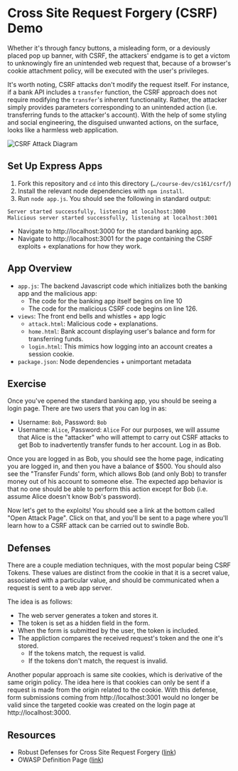 # Cross Site Request Forgery (CSRF) Demo

Whether it's through fancy buttons, a misleading form, or a deviously placed pop up banner, with CSRF, the attackers' endgame is to get a victom to unknowingly fire an unintended web request that, because of a browser's cookie attachment policy, will be executed with the user's privileges.

It's worth noting, CSRF attacks don't modify the request itself. For instance, if a bank API includes a `transfer` function, the CSRF approach does not require modifying the `transfer`'s inherent functionality. Rather, the attacker simply provides parameters corresponding to an unintended action (i.e. transferring funds to the attacker's account). With the help of some styling and social engineering, the disguised unwanted actions, on the surface, looks like a harmless web application.

![CSRF Attack Diagram](https://www.acunetix.com/wp-content/uploads/2013/04/csrf.png)

## Set Up Express Apps
1. Fork this repository and `cd` into this directory (`…/course-dev/cs161/csrf/`)
2. Install the relevant node dependencies with `npm install`.
3. Run `node app.js`. You should see the following in standard output:
```
Server started successfully, listening at localhost:3000
Malicious server started successfully, listening at localhost:3001
```
* Navigate to http://localhost:3000 for the standard banking app.
* Navigate to http://localhost:3001 for the page containing the CSRF exploits + explanations for how they work.

## App Overview
* `app.js`: The backend Javascript code which initializes both the banking app and the malicious app:
  * The code for the banking app itself begins on line 10
  * The code for the malicious CSRF code begins on line 126.
* `views`: The front end bells and whistles + app logic
  * `attack.html`: Malicious code + explanations.
  * `home.html`: Bank account displaying user's balance and form for transferring funds.
  * `login.html`: This mimics how logging into an account creates a session cookie.
* `package.json`: Node dependencies + unimportant metadata

## Exercise
Once you've opened the standard banking app, you should be seeing a login page. There are two users that you can log in as:
  * Username: `Bob`, Password: `Bob`
  * Username: `Alice`, Password: `Alice`
For our purposes, we will assume that Alice is the "attacker" who will attempt to carry out CSRF attacks to get Bob to inadvertently transfer funds to her account. Log in as Bob.

Once you are logged in as Bob, you should see the home page, indicating you are logged in, and then you have a balance of $500. You should also see the "Transfer Funds' form, which allows Bob (and only Bob) to transfer money out of his account to someone else. The expected app behavior is that no one should be able to perform this action except for Bob (i.e. assume Alice doesn't know Bob's password).

Now let's get to the exploits! You should see a link at the bottom called "Open Attack Page". Click on that, and you'll be sent to a page where you'll learn how to a CSRF attack can be carried out to swindle Bob.

## Defenses
There are a couple mediation techniques, with the most popular being CSRF Tokens. These values are distinct from the cookie in that it is a secret value, associated with a particular value, and should be communicated when a request is sent to a web app server.

The idea is as follows:
* The web server generates a token and stores it.
* The token is set as a hidden field in the form.
* When the form is submitted by the user, the token is included.
* The appliction compares the received request's token and the one it's stored.
  * If the tokens match, the request is valid.
  * If the tokens don't match, the request is invalid.

Another popular approach is same site cookies, which is derivative of the same origin policy. The idea here is that cookies can only be sent if a request is made from the origin related to the cookie. With this defense, form submissions coming from http://localhost:3001 would no longer be valid since the targeted cookie was created on the login page at http://localhost:3000.

## Resources
* Robust Defenses for Cross Site Request Forgery ([link](https://seclab.stanford.edu/websec/csrf/csrf.pdf))
* OWASP Definition Page ([link](https://owasp.org/www-community/attacks/csrf))
